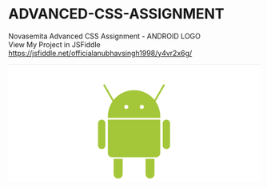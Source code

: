 # ADVANCED-CSS-ASSIGNMENT
Novasemita Advanced CSS Assignment - ANDROID LOGO <br>
View My Project in JSFiddle <br> https://jsfiddle.net/officialanubhavsingh1998/y4vr2x6g/ <br>

![Image description](output.png)
